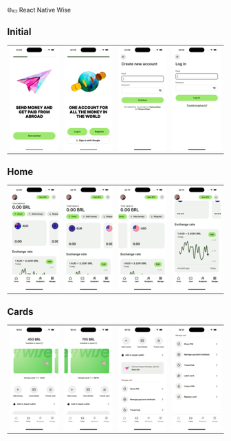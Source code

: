 🌐💶 React Native Wise


## Initial

|                    |                    |                    |                    |
|--------------------|--------------------|--------------------|--------------------|
| ![Tela 1](./assets/screenshots/screen1.png) | ![Tela 2](./assets/screenshots/screen2.png) | ![Tela 3](./assets/screenshots/screen3.png) | ![Tela 4](./assets/screenshots/screen4.png) |

## Home

|                    |                    |                    |                    |
|--------------------|--------------------|--------------------|--------------------|
| ![Tela 5](./assets/screenshots/screen5.png) | ![Tela 6](./assets/screenshots/screen6.png) | ![Tela 7](./assets/screenshots/screen7.png) | ![Tela 8](./assets/screenshots/screen8.png) |

## Cards

|                    |                    |                    |                    |
|--------------------|--------------------|--------------------|--------------------|
| ![Tela 9](./assets/screenshots/screen9.png) | ![Tela 10](./assets/screenshots/screen10.png) | ![Tela 11](./assets/screenshots/screen11.png) | ![Tela 12](./assets/screenshots/screen12.png) |
